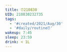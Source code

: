 ```yaml
---
title: ⏰210830
UID: 210830232735
tags:
  - '#created/2021/Aug/30'
  - '#daily/routine⏰'
wakeup: 7:45
sleep: 23:59
drink: < 1L
---
```

